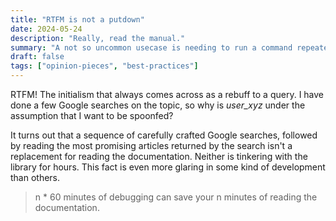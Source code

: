 ```yaml
---
title: "RTFM is not a putdown"
date: 2024-05-24
description: "Really, read the manual."
summary: "A not so uncommon usecase is needing to run a command repeatedly at fixed intervals, without losing control of your shell. Doing this in the Linux shell is particularly trivial."
draft: false
tags: ["opinion-pieces", "best-practices"]
---
```


RTFM! The initialism that always comes across as a rebuff to a query. I have done a few Google searches on the topic, so why is *user_xyz* under the assumption that I want to be spoonfed?

It turns out that a sequence of carefully crafted Google searches, followed by reading the most promising articles returned by the search isn't a replacement for reading the documentation. Neither is tinkering with the library for hours. This fact is even more glaring in some kind of development than others.

> n * 60 minutes of debugging can save your n minutes of reading the documentation.
